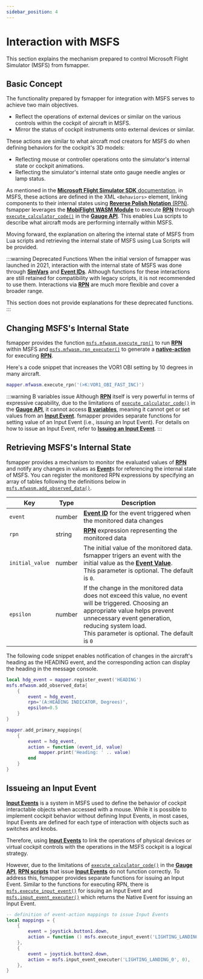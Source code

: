 ```yaml
---
sidebar_position: 4
---
```


# Interaction with MSFS
This section explains the mechanism prepared to control Microsoft Flight Simulator (MSFS) from fsmapper.

## Basic Concept
The functionality prepared by fsmapper for integration with MSFS serves to achieve two main objectives.

- Reflect the operations of external devices or similar on the various controls within the cockpit of aircraft in MSFS.
- Mirror the status of cockpit instruments onto external devices or similar.

These actions are similar to what aircraft mod creators for MSFS do when defining behaviors for the cockpit's 3D models:

- Reflecting mouse or controller operations onto the simulator's internal state or cockpit animations.
- Reflecting the simulator's internal state onto gauge needle angles or lamp status.

As mentioned in the [**Microsoft Flight Simulator SDK** documentation](https://docs.flightsimulator.com/html/Content_Configuration/Models/ModelBehaviors/Model_Behaviors.htm), in MSFS, these actions are defined in the XML `<Behaviors>` element, linking components to their internal states using [**Reverse Polish Notation** (RPN)](https://docs.flightsimulator.com/html/Additional_Information/Reverse_Polish_Notation.htm).<br/>
fsmapper leverages the [**MobiFlight WASM Module**](https://github.com/MobiFlight/MobiFlight-WASM-Module) to execute [**RPN**](https://docs.flightsimulator.com/html/Additional_Information/Reverse_Polish_Notation.htm) through [`execute_calculator_code()`](https://docs.flightsimulator.com/html/Programming_Tools/WASM/Gauge_API/execute_calculator_code.htm) in the [**Gauge API**](https://docs.flightsimulator.com/html/Programming_Tools/WASM/Gauge_API/Gauge_API.htm). This enables Lua scripts to describe what aircraft mods are performing internally within MSFS.

Moving forward, the explanation on altering the internal state of MSFS from Lua scripts and retrieving the internal state of MSFS using Lua Scripts will be provided.

:::warning Deprecated Functions
When the initial version of fsmapper was launched in 2021, interaction with the internal state of MSFS was done through [**SimVars**](https://docs.flightsimulator.com/html/Programming_Tools/SimVars/Simulation_Variables.htm) and [**Event IDs**](https://docs.flightsimulator.com/html/Programming_Tools/Event_IDs/Event_IDs.htm). Although functions for these interactions are still retained for compatibility with legacy scripts, it is not recommended to use them. Interactions via [**RPN**](https://docs.flightsimulator.com/html/Additional_Information/Reverse_Polish_Notation.htm) are much more flexible and cover a broader range.<br/>

This section does not provide explanations for these deprecated functions.
:::

## Changing MSFS's Internal State
fsmapper provides the function [`msfs.mfwasm.execute_rpn()`](/libs/msfs/msfs_mfwasm_execute_rpn) to run [**RPN**](https://docs.flightsimulator.com/html/Additional_Information/Reverse_Polish_Notation.htm) within MSFS and [`msfs.mfwasm.rpn_executer()`](/libs/msfs/msfs_mfwasm_rpn_executer) to generate a [**native-action**](/guide/event-action-mapping#action) for executing [**RPN**](https://docs.flightsimulator.com/html/Additional_Information/Reverse_Polish_Notation.htm).

Here's a code snippet that increases the VOR1 OBI setting by 10 degrees in many aircraft.

```lua
mapper.mfwasm.execute_rpn('(>K:VOR1_OBI_FAST_INC)')
```

:::warning B variables issue
Although [**RPN**](https://docs.flightsimulator.com/html/Additional_Information/Reverse_Polish_Notation.htm) itself is very powerful in terms of expressive capability, 
due to the limitations of [`execute_calculator_code()`](https://docs.flightsimulator.com/html/Programming_Tools/WASM/Gauge_API/execute_calculator_code.htm) in the [**Gauge API**](https://docs.flightsimulator.com/html/Programming_Tools/WASM/Gauge_API/Gauge_API.htm), 
it cannot access [**B variables**](https://docs.flightsimulator.com/html/Additional_Information/Reverse_Polish_Notation.htm?#Types), meaning it cannot get or set values from an [**Input Event**](https://docs.flightsimulator.com/html/Content_Configuration/Models/ModelBehaviors/Input_Event_Definitions.htm). fsmapper provides separate functions for setting value of an Input Event (i.e., issuing an Input Event). 
For details on how to issue an Input Event, refer to [**Issuing an Input Event**](#issueing-an-input-event).
:::

## Retrieving MSFS's Internal State
fsmapper provides a mechanism to monitor the evaluated values of [**RPN**](https://docs.flightsimulator.com/html/Additional_Information/Reverse_Polish_Notation.htm) and notify any changes in values as [**Event**](/guide/event-action-mapping#event)s for referencing the internal state of MSFS. 
You can register the monitored RPN expressions by specifying an array of tables following the definitions below in [`msfs.mfwasm.add_observed_data()`](/libs/msfs/msfs_mfwasm_add_observed_data).

|Key|Type|Description|
|---|----|-----------|
|`event`|number|[**Event ID**](/guide/event-action-mapping#event) for the event triggered when the monitored data changes
|`rpn`|string|[**RPN**](https://docs.flightsimulator.com/html/Additional_Information/Reverse_Polish_Notation.htm) expression representing the monitored data
|`initial_value`|number|The initial value of the monitored data.<br/>fsmapper trigers an event with the initial value as the [**Event Value**](/guide/event-action-mapping#event).<br/>This parameter is optional. The default is `0`.
|`epsilon`|number|If the change in the monitored data does not exceed this value, no event will be triggered. Choosing an appropriate value helps prevent unnecessary event generation, reducing system load.<br/>This parameter is optional. The default is `0`

The following code snippet enables notification of changes in the aircraft's heading as the HEADING event, and the corresponding action can display the heading in the message console.

```lua
local hdg_event = mapper.register_event('HEADING')
msfs.mfwasm.add_observed_data{
    {
        event = hdg_event,
        rpn='(A:HEADING INDICATOR, Degrees)',
        epsilon=0.5
    }
}

mapper.add_primary_mappings{
    {
        event = hdg_event,
        action = function (event_id, value)
            mapper.print('Heading: ' .. value)
        end
    }
}
```

## Issueing an Input Event
[**Input Events**](https://docs.flightsimulator.com/html/Content_Configuration/Models/ModelBehaviors/Input_Event_Definitions.htm) is a system in MSFS used to define the behavior of cockpit interactable objects when accessed with a mouse. 
While it is possible to implement cockpit behavior without defining Input Events, in most cases, Input Events are defined for each type of interaction with objects such as switches and knobs.

Therefore, using [**Input Events**](https://docs.flightsimulator.com/html/Content_Configuration/Models/ModelBehaviors/Input_Event_Definitions.htm) to link the operations of physical devices or virtual cockpit controls with the operations in the MSFS cockpit is a logical strategy.

However, due to the limitations of [`execute_calculator_code()`](https://docs.flightsimulator.com/html/Programming_Tools/WASM/Gauge_API/execute_calculator_code.htm) in the [**Gauge API**](https://docs.flightsimulator.com/html/Programming_Tools/WASM/Gauge_API/Gauge_API.htm), [**RPN scripts**](https://docs.flightsimulator.com/html/Additional_Information/Reverse_Polish_Notation.htm) that issue [**Input Events**](https://docs.flightsimulator.com/html/Content_Configuration/Models/ModelBehaviors/Input_Event_Definitions.htm) do not function correctly.
To address this, fsmapper provides separate functions for issuing an Input Event. 
Similar to the functions for executing RPN, there is [`msfs.execute_input_event()`](/libs/msfs/msfs_execute_input_event) for issuing an Input Event and [`msfs.input_event_executer()`](/libs/msfs/msfs_input_event_executer) which returns the Native Event for issuing an Input Event.

```lua
-- definition of event-action mappings to issue Input Events
local mappings = {
    {
        event = joystick.button1.down,
        action = function () msfs.execute_input_event('LIGHTING_LANDING_0', 1) end,
    },
    {
        event = joystick.button2.down,
        action = msfs.input_event_executer('LIGHTING_LANDING_0', 0),
    },
}
```